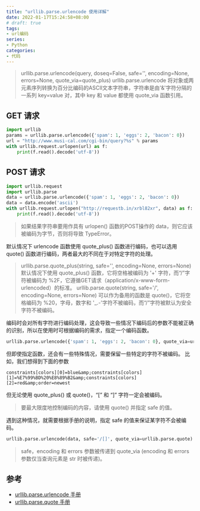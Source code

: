 ```yaml
---
title: "urllib.parse.urlencode 使用详解"
date: 2022-01-17T15:24:58+08:00
# draft: true
tags: 
- url编码
series:
- Python
categories:
- 代码
---
```


> urllib.parse.urlencode(query, doseq=False, safe='', encoding=None, errors=None, quote_via=quote_plus)
urllib.parse.urlencode 将对象或两元素序列转换为百分比编码的ASCII文本字符串，字符串是由'&'字符分隔的一系列 key=value 对，其中 key 和 value 都使用 quote_via 函数引用。

## GET 请求
```python
import urllib
params = urllib.parse.urlencode({'spam': 1, 'eggs': 2, 'bacon': 0})
url = "http://www.musi-cal.com/cgi-bin/query?%s" % params
with urllib.request.urlopen(url) as f:
    print(f.read().decode('utf-8'))
```

## POST 请求
```python
import urllib.request
import urllib.parse
data = urllib.parse.urlencode({'spam': 1, 'eggs': 2, 'bacon': 0})
data = data.encode('ascii')
with urllib.request.urlopen("http://requestb.in/xrbl82xr", data) as f:
    print(f.read().decode('utf-8'))
```

> 如果结果字符串要用作具有 urlopen() 函数的POST操作的 data，则它应该被编码为字节，否则将导致 TypeError。

默认情况下 urlencode 函数使用 quote_plus() 函数进行编码，也可以选用 quote() 函数进行编码，两者最大的不同在于对特定字符的处理。

>urllib.parse.quote_plus(string, safe='', encoding=None, errors=None)
默认情况下使用 quote_plus() 函数，它将空格被编码为 '+' 字符，而“/”字符被编码为 %2F，它遵循GET请求（application/x-www-form-urlencoded）的标准。
urllib.parse.quote(string, safe='/', encoding=None, errors=None)
可以作为备用的函数是 quote()，它将空格编码为 %20，字母，数字和 '_.-'字符不被编码，而“/”字符被默认为安全字符不被编码。

编码时会对所有字符进行编码处理，这会导致一些情况下编码后的参数不能被正确的识别，所以在使用时可根据编码的需求，指定一个编码函数。

```python
urllib.parse.urlencode({'spam': 1, 'eggs': 2, 'bacon': 0}, quote_via=urllib.parse.quote)
```
但即使指定函数，还会有一些特殊情况，需要保留一些特定的字符不被编码。
比如，我们想得到下面的参数

```url
constraints[colors][0]=blue&amp;constraints[colors][1]=%E7%99%BD%20%E8%89%B2&amp;constraints[colors][2]=red&amp;order=newest
```

但无论使用 quote_plus() 或 quote()，“[” 和 “]” 字符一定会被编码。

> 要最大限度地控制编码的内容，请使用 quote() 并指定 safe 的值。

遇到这种情况，就需要根据手册的说明，指定 safe 的值来保证某字符不会被编码。

```python
urllib.parse.urlencode(data, safe='/[]', quote_via=urllib.parse.quote)
```

> safe，encoding 和 errors 参数被传递到 quote_via (encoding 和 errors 参数仅当查询元素是 str 时被传递)。

## 参考
- [urllib.parse.urlencode 手册](https://www.rddoc.com/doc/Python/3.6.0/zh/library/urllib.parse/#urllib.parse.urlencode)
- [urllib.parse.quote 手册](https://www.rddoc.com/doc/Python/3.6.0/zh/library/urllib.parse/#urllib.parse.quote)